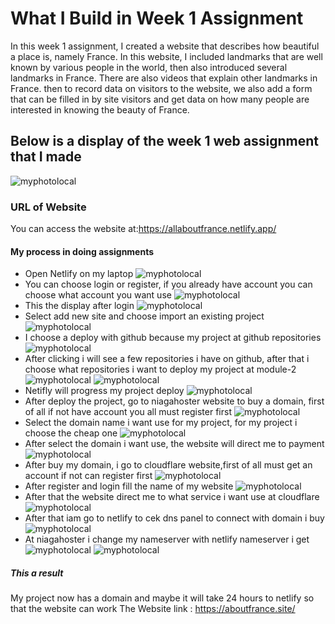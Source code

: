 # What I Build in Week 1 Assignment

In this week 1 assignment, I created a website that describes how beautiful a place is, namely France. In this website, I included landmarks that are well known by various people in the world, then also introduced several landmarks in France. There are also videos that explain other landmarks in France. then to record data on visitors to the website, we also add a form that can be filled in by site visitors and get data on how many people are interested in knowing the beauty of France.

## Below is a display of the week 1 web assignment that I made

![myphotolocal](Assets/Tampilan%20web.png)

### URL of Website

You can access the website at:https://allaboutfrance.netlify.app/

#### My process in doing assignments
- Open Netlify on my laptop
  ![myphotolocal](Foto/1.png)
- You can choose login or register, if you already have account you can choose what account you want use
  ![myphotolocal](Foto/2.png)
- This the display after login 
  ![myphotolocal](Foto/3.png)
- Select add new site and choose import an existing project
  ![myphotolocal](Foto/4.png)
- I choose a deploy with github because my project at github repositories
  ![myphotolocal](Foto/5.png)
- After clicking i will see a few repositories i have on github, after that i choose what repositories i want to deploy my project at module-2
  ![myphotolocal](Foto/6.png)
  ![myphotolocal](Foto/7.png)
- Netifly will progress my project deploy 
  ![myphotolocal](Foto/8.png)
- After deploy the project, go to niagahoster website to buy a domain, first of all if not have account you all must register first
  ![myphotolocal](Foto/9.png)
- Select the domain name i want use for my project, for my project i choose the cheap one
  ![myphotolocal](Foto/10.png)
- After select the domain i want use, the website will direct me to payment
  ![myphotolocal](Foto/11.png)
- After buy my domain, i go to cloudflare website,first of all must get an account if not can register first
  ![myphotolocal](Foto/12.png)
- After register and login fill the name of my website
  ![myphotolocal](Foto/13.png)
- After that the website direct me to what service i want use at cloudflare
  ![myphotolocal](Foto/14.png)
- After that iam go to netlify to cek dns panel to connect with domain i buy
  ![myphotolocal](Foto/15.png)
- At niagahoster i change my nameserver with netlify nameserver i get
  ![myphotolocal](Foto/16.png)
  ![myphotolocal](Foto/17.png)

##### This a result 
My project now has a domain and maybe it will take 24 hours to netlify so that the website can work
The Website link : https://aboutfrance.site/